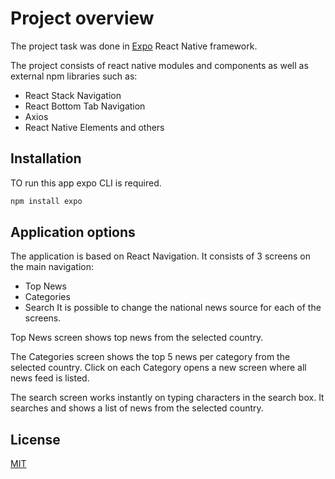 # Project overview

The project task was done in [Expo](https://expo.io/) React Native framework. 

The project consists of react native modules and components as well as external npm libraries such as:
* React Stack Navigation
* React Bottom Tab Navigation
* Axios
* React Native Elements
and others


## Installation

TO run this app expo CLI is required.

```bash
npm install expo
```

## Application options

The application is based on React Navigation.
It consists of 3 screens on the main navigation:
* Top News
* Categories
* Search
It is possible to change the national news source for each of the screens.

Top News screen shows top news from the selected country.

The Categories screen shows the top 5 news per category from the selected country. Click on each Category opens a new screen where all news feed is listed.

The search screen works instantly on typing characters in the search box. It searches and shows a list of news from the selected country.

## License
[MIT](https://choosealicense.com/licenses/mit/)